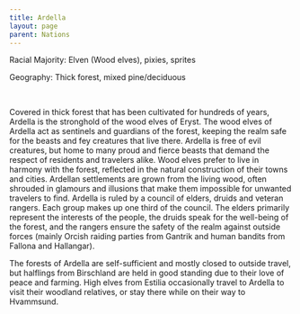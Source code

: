 ```yaml
---
title: Ardella
layout: page
parent: Nations
---
```



Racial Majority: Elven (Wood elves), pixies, sprites

Geography: Thick forest, mixed pine/deciduous

<br>

Covered in thick forest that has been cultivated for hundreds of years, Ardella is the stronghold of the wood elves of Eryst.  The wood elves of Ardella act as sentinels and guardians of the forest, keeping the realm safe for the beasts and fey creatures that live there.  Ardella is free of evil creatures, but home to many proud and fierce beasts that demand the respect of residents and travelers alike.  Wood elves prefer to live in harmony with the forest, reflected in the natural construction of their towns and cities.  Ardellan settlements are grown from the living wood, often shrouded in glamours and illusions that make them impossible for unwanted travelers to find.
Ardella is ruled by a council of elders, druids and veteran rangers. Each group makes up one third of the council.  The elders primarily represent the interests of the people, the druids speak for the well-being of the forest, and the rangers ensure the safety of the realm against outside forces (mainly Orcish raiding parties from Gantrik and human bandits from Fallona and Hallangar).

The forests of Ardella are self-sufficient and mostly closed to outside travel, but halflings from Birschland are held in good standing due to their love of peace and farming. High elves from Estilia occasionally travel to Ardella to visit their woodland relatives, or stay there while on their way to Hvammsund.